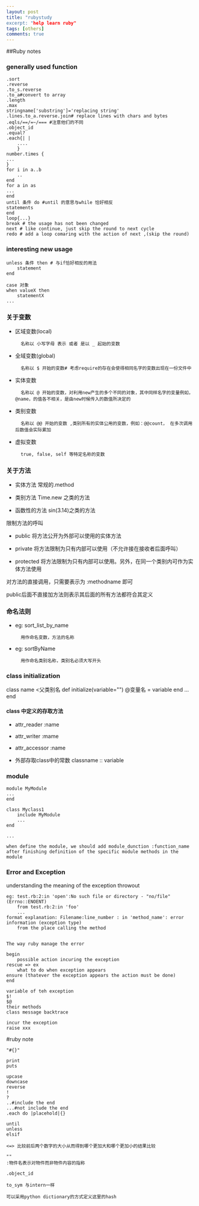 ```yaml
---
layout: post
title: "rubystudy
excerpt: "help learn ruby"
tags: [others]
comments: true
---
```



##Ruby notes

### generally used function

	.sort
	.reverse
	.to_s.reverse
	.to_a#convert to array
	.length
	.max
	stringname['substring']='replacing string'
	.lines­.to_a.reve­rse.join# replace lines with chars and bytes
	.eqls/==/=~/===	#注意他们的不同
	.object_id
	.equal?
	.each{| |
		....
		}
	number.times {
	...
	}
	for i in a..b
		..
	end
	for a in as
	...
	end
	until 条件 do #until 的意思与while 恰好相反
	statements
	end
	loop{...}
	break # the usage has not been changed 
	next # like continue, just skip the round to next cycle
	redo # add a loop comaring with the action of next ,(skip the round)
	
	
	

### interesting new usage

	unless 条件 then # 与if恰好相反的用法
		statement
	end

	case 对象
	when valueX then
		statementX
	...

	
	
### 关于变数

- 区域变数(local)

		名称以 小写字母 表示 或者 是以 _ 起始的变数

- 全域变数(global)

		名称以 $ 开始的变数# 考虑require的存在会使得相同名字的变数出现在一份文件中

- 实体变数

		名称以 @ 开始的变数，对利用new产生的多个不同的对象，其中同样名字的变量例如，@name，的值各不相关，是由new时候传入的数值所决定的
		


- 类别变数

		名称以 @@ 开始的变数 ,类别所有的实体公用的变数，例如：@@count， 在多次调用后数值会实际累加
	


- 虚拟变数

		true, false, self 等特定名称的变数
		
### 关于方法

- 实体方法	常规的.method

- 类别方法	Time.new 之类的方法

- 函数性的方法	sin(3.14)之类的方法


限制方法的呼叫

- public 将方法公开为外部可以使用的实体方法

- private 将方法限制为只有内部可以使用（不允许接在接收者后面呼叫）

- protected 将方法限制为只有内部可以使用。另外，在同一个类别内可作为实体方法使用

对方法的直接调用，只需要表示为 :methodname 即可

public后面不直接加方法则表示其后面的所有方法都符合其定义



		
### 命名法则

- eg: sort_list_by_name

		用作命名变数，方法的名称
		
- eg: sortByName

		用作命名类别名称，类别名必须大写开头
		
		
		
		
### class initialization 

class name <父类别名
	def initialize(variable="")
		@变量名 = variable
	end
	...
	end

		
		
		
		
#### class 中定义的存取方法

- attr_reader :name

- attr_writer :mame

- attr_accessor :name

- 外部存取class中的常数 classname  ::  variable


### module 

	module MyModule
	...
	end
	
	class Myclass1
		include MyModule
		...
	end
	
	...
	
	when define the module, we should add module_dunction :function_name after finishing definition of the specific module methods in the module
	
	
### Error and Exception

understanding the meaning of the exception throwout

	eg: test.rb:2:in 'open':No such file or directory - "no/file"(Errno::ENOENT)
		from test.rb:2:in 'foo'
		...
	format explanation: Filename:line_number : in 'method_name': error information (exception type)
		from the place calling the method
		
		
	The way ruby manage the error
	
	begin
		possible action incuring the exception
	rescue => ex
		what to do when exception appears
	ensure (thatever the exception appears the action must be done)
	end
	
	variable of teh exception
	$!
	$@
	their methods
	class message backtrace
	
	incur the exception 
	raise xxx

#ruby note

	"#{}"

	print
	puts
	
	upcase
	downcase
	reverse
	!
	?
	..#include the end
	...#not include the end 
	.each do |placehold|{}
	
	until
	unless
	elsif
	
	<=> 比较前后两个数字的大小从而得到哪个更加大和哪个更加小的结果比较
	
	""
	:物件名表示对物件而非物件内容的指称
	
	.object_id
	
	to_sym 与intern一样
	
	可以采用python dictionary的方式定义这里的hash
	
	
	